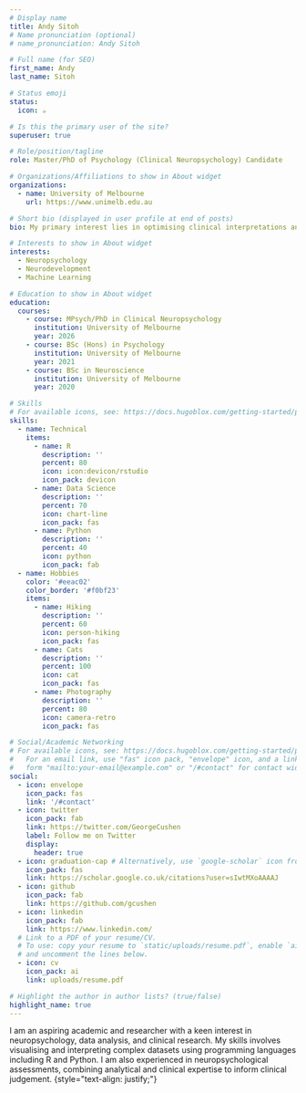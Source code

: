 ```yaml
---
# Display name
title: Andy Sitoh
# Name pronunciation (optional)
# name_pronunciation: Andy Sitoh

# Full name (for SEO)
first_name: Andy
last_name: Sitoh

# Status emoji
status:
  icon: ☕️

# Is this the primary user of the site?
superuser: true

# Role/position/tagline
role: Master/PhD of Psychology (Clinical Neuropsychology) Candidate

# Organizations/Affiliations to show in About widget
organizations:
  - name: University of Melbourne
    url: https://www.unimelb.edu.au

# Short bio (displayed in user profile at end of posts)
bio: My primary interest lies in optimising clinical interpretations and decision-making in neuropsychology

# Interests to show in About widget
interests:
  - Neuropsychology
  - Neurodevelopment
  - Machine Learning

# Education to show in About widget
education:
  courses:
    - course: MPsych/PhD in Clinical Neuropsychology  
      institution: University of Melbourne
      year: 2026 
    - course: BSc (Hons) in Psychology
      institution: University of Melbourne
      year: 2021
    - course: BSc in Neuroscience
      institution: University of Melbourne
      year: 2020

# Skills
# For available icons, see: https://docs.hugoblox.com/getting-started/page-builder/#icons
skills:
  - name: Technical
    items:
      - name: R
        description: ''
        percent: 80
        icon: icon:devicon/rstudio
        icon_pack: devicon
      - name: Data Science
        description: ''
        percent: 70
        icon: chart-line
        icon_pack: fas
      - name: Python
        description: ''
        percent: 40
        icon: python
        icon_pack: fab
  - name: Hobbies
    color: '#eeac02'
    color_border: '#f0bf23'
    items:
      - name: Hiking
        description: ''
        percent: 60
        icon: person-hiking
        icon_pack: fas
      - name: Cats
        description: ''
        percent: 100
        icon: cat
        icon_pack: fas
      - name: Photography
        description: ''
        percent: 80
        icon: camera-retro
        icon_pack: fas

# Social/Academic Networking
# For available icons, see: https://docs.hugoblox.com/getting-started/page-builder/#icons
#   For an email link, use "fas" icon pack, "envelope" icon, and a link in the
#   form "mailto:your-email@example.com" or "/#contact" for contact widget.
social:
  - icon: envelope
    icon_pack: fas
    link: '/#contact'
  - icon: twitter
    icon_pack: fab
    link: https://twitter.com/GeorgeCushen
    label: Follow me on Twitter
    display:
      header: true
  - icon: graduation-cap # Alternatively, use `google-scholar` icon from `ai` icon pack
    icon_pack: fas
    link: https://scholar.google.co.uk/citations?user=sIwtMXoAAAAJ
  - icon: github
    icon_pack: fab
    link: https://github.com/gcushen
  - icon: linkedin
    icon_pack: fab
    link: https://www.linkedin.com/
  # Link to a PDF of your resume/CV.
  # To use: copy your resume to `static/uploads/resume.pdf`, enable `ai` icons in `params.yaml`,
  # and uncomment the lines below.
  - icon: cv
    icon_pack: ai
    link: uploads/resume.pdf

# Highlight the author in author lists? (true/false)
highlight_name: true
---
```


I am an aspiring academic and researcher with a keen interest in neuropsychology, data analysis, and clinical research. My skills involves visualising and interpreting complex datasets using programming languages including R and Python. I am also experienced in neuropsychological assessments, combining analytical and clinical expertise to inform clinical judgement.
{style="text-align: justify;"}
